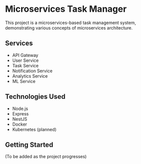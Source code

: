 # Microservices Task Manager

This project is a microservices-based task management system, demonstrating various concepts of microservices architecture.

## Services

- API Gateway
- User Service
- Task Service
- Notification Service
- Analytics Service
- ML Service

## Technologies Used

- Node.js
- Express
- NestJS
- Docker
- Kubernetes (planned)


## Getting Started

(To be added as the project progresses)